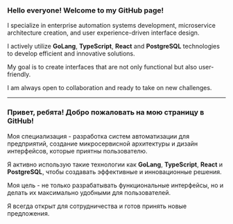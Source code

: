  ### Hello everyone! Welcome to my GitHub page!

I specialize in enterprise automation systems development, microservice architecture creation, and user experience-driven interface design.

I actively utilize **GoLang**, **TypeScript**, **React** and **PostgreSQL** technologies to develop efficient and innovative solutions.

My goal is to create interfaces that are not only functional but also user-friendly.

I am always open to collaboration and ready to take on new challenges.

<hr />

### Привет, ребята! Добро пожаловать на мою страницу в GitHub!

Моя специализация - разработка систем автоматизации для предприятий, создание микросервисной архитектуры и дизайн интерфейсов, которые приятны пользователю.

Я активно использую такие технологии как **GoLang**, **TypeScript**, **React** и **PostgreSQL**, чтобы создавать эффективные и инновационные решения.

Моя цель - не только разрабатывать функциональные интерфейсы, но и делать их максимально удобными для пользователей.

Я всегда открыт для сотрудничества и готов принять новые предложения.

